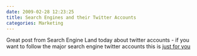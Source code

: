 ```yaml
---
date: 2009-02-28 12:23:25
title: Search Engines and their Twitter Accounts
categories: Marketing
---
```


Great post from Search Engine Land today about twitter accounts - if you want to follow the major search engine twitter accounts this is [just for you ](http://searchengineland.com/the-big-list-of-search-engines-their-employees-on-twitter-16727)

